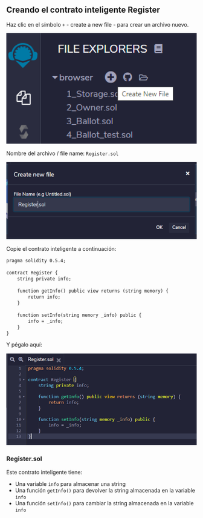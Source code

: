 ## Creando el contrato inteligente Register

Haz clic en el símbolo `+` - create a new file - para crear un archivo nuevo.

![create a new file](../../images/remix/image-10.png)

Nombre del archivo / file name: `Register.sol`

![filename Register.sol](../../images/remix/image-11.png)

Copie el contrato inteligente a continuación:

```solidity
pragma solidity 0.5.4;

contract Register {
    string private info;
    
    function getInfo() public view returns (string memory) {
        return info;
    }
    
    function setInfo(string memory _info) public {
        info = _info;
    }
}
```

Y pégalo aquí:

![Paste register.sol at Remix](../../images/remix/image-12.png)

### Register.sol

Este contrato inteligente tiene:

* Una variable `info` para almacenar una string
* Una función `getInfo()` para devolver la string almacenada en la variable `info`
* Una función `setInfo()` para cambiar la string almacenada en la variable `info`



